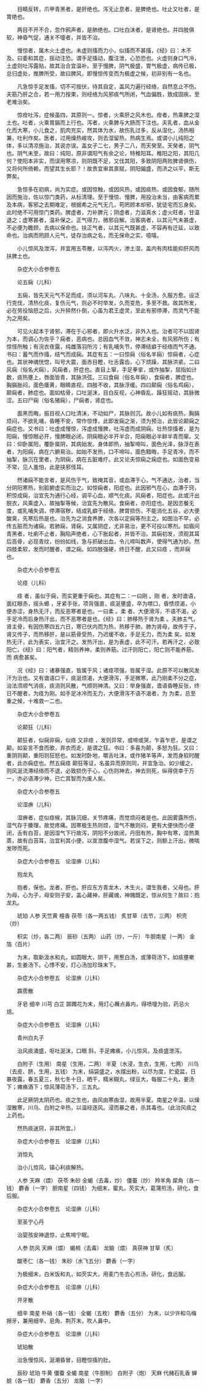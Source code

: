<!-- { "loadSidebar": true } -->
　　目睛反转，爪甲青黑者，是肝绝也。泻无止息者，是脾绝也。吐止又吐者，是胃绝也。

　　两目不开不合，忽作鸦声者，是肺绝也。口吐白沫者，是肾绝也。并四肢俱软，神昏气促，通关不嚏者，并皆不治。

　　慢惊者，属木火土虚也。未虚则搐而力小，似搐而不甚搐，《经》曰：木不及。曰委和其症，摇动注恐。谓手足搐动，腹注泄，心恐恐也。火虚则身口气冷，土虚则吐泻露贴，故其治合宜温补。至于慢脾，阴气极盛，胃气极虚，病传已极，总归虚处，推脾所受，故曰脾风，即慢惊传变而为极虚之候，初非别有一名也。

　　凡急惊手足发搐，切不可按伏，待其自定，盖风力遍行经络，自然息止不伤。夫筋乃肝之合，若一用力按束，则经络为风邪痰气所闭，气血偏胜，致成固疾，至老难治矣。

　　惊疳吐泻，症候虽四，其原则一。惊者，火乘肝之风木也。疳者，热乘脾之湿土也。吐者，火乘胃膈而上行也。泻者，火乘脾与大肠而下注也。夫乳者，血从金化而大寒，小儿食之，肌肉充实，然其体为水，故伤乳过多，反从湿化，汤热相兼，吐利作矣。医者，过用燥热峻攻，则去湿留热，热病生焉。或谓小儿纯阳之体，多以清凉施治，其说亦误。盖女子二七，男子二八，而天癸至。天癸者，阴气也。阴气未至，故曰：纯阳，原非谓阳气有余之论，特稚阳耳。稚阳之阳，其阳几何？使阳本非实，而误用寒凉，则阴既不足，又伐其阳，多致阴阳两败脾肾俱伤，又将何所倚赖，而望其生长耶？！故贵宜审其禀赋，阴阳偏盛，而济之以平，斯无弊矣。

　　急惊多在初病，尚为实症。或因惊触，或因风热，或因痰热，或因食郁，随所因而施治，佐以惊门类药，从标清理。至于慢惊、慢脾，用投治未当，由客病而累及本病，客邪之去期难定，根据希之元气无几，苟罔顾本却邪，犹徒宅而忘身矣。此时绝不可用惊门类药。脾虚者，力补脾元；阴虚者，力滋真水；虚火旺者，甘温退之；虚寒甚者，温补保之。正气得力，微邪自解。治客病者，以其元气未甚虚，不必便为瞻顾，去病以保命也。扶正气者，以其元气既甚虚，不容再有迁延，以致命也。治病而罔顾人元气，徒存治病之名，而无保命之实，噫嘻。

　　小儿惊风及泄泻，并宜用五苓散，以泻丙火，渗土湿，盖内有肉桂能抑肝风而扶脾土也。

　　杂症大小合参卷五

　　论五痫（儿科）

　　五痫，皆先天元气不足而成，须以河车丸、八味丸、十全汤，久服方愈。设泛行克伐，清热化痰，复伤元气，则必不时举发，久而变危，多至不救。故其所发，必在劳役恼怒之后，火升猝然仆倒，心虽为君王虚灵，至此有邪停滞，而灵气不能为之用矣。

　　可见火起本于肾邪，滞在于心邪者，即火升水泛，非外入也。治者可不以固肾为本，而调心为佐乎？痫者，恶病也。总因血气不敛，神志未全，有风邪所伤；有惊怪所触；有浣衣夜露，纯雌落羽所污；有乳哺失节，停滞结癖于经络而气不通。书曰：蓄气而作搐，结气而成痫。其症有五：一曰惊痫（俗名羊痫）惊痫者，心症也。其状神魂恍惚，叫号大震，面赤目瞪，吐舌露齿，心下烦躁，其脉洪紧。二曰风痫（俗名犬痫），风痫者，肝症也。直目上窜，手足拳挛，或作抽掣，屈指如计数，痰热壅上，唇面皆青，其脉洪弦。三曰食痫（俗名年痫），食痫者，脾症也。胸膈胀闷，面色痿黄，眼睛直视，四肢不收，其脉浮缓。四曰颠痫（俗名鸡痫），颠痫者，肺症也。面如枯骨，口吐涎沫，目白反视，心神昏乱、躁狂摇动，其脉微涩。五曰尸痫（俗名猪痫），尸痫者，肾症也。

　　面黑而晦，振目视人口吐清沫，不动如尸，其脉则沉。故小儿如有痰热，胸膈烦闷，不欲乳哺，昏睡不安，常作惊悸，此即发痫之渐，须为预治，此皆论颠痫之痫症也。又书曰：吐虚成慢惊，泻虚成慢脾，吐泻虚而成阴痫。壮热惊搐者，是为阳痫，慢惊眼必开，慢脾眼必闭，阴痫眼必半开半合，阳痫眼必半鲜半青而窜。又曰：仰卧属阳，覆卧属阴，其病始发。身体即热，抽掣啼叫，面色光泽，脉浮在表者，为阳痫，病在六腑易治。如始不发热，口不啼叫，面色黯晦，手足青冷，而不抽掣，脉沉在里者，为阴痫，病在五脏难疗。此又论夫惊痫之痫症也。如面色变易不常，见人羞怕，此是挟邪怪耳。

　　然诸痫不能言者，是风伤于气，致掩其音，或血滞于心，气不通达，治者，当分阴阳寒热，别脏腑虚实而治之。如惊痫者，阳症也。此因邪气在心，血滞于窍，积惊成痫，治宜先为通行心经，调平心血，顺气化痰。风痫者，阳症也。此或汗出脱衣，风乘虚入，故抽掣等候，治宜先为散风。食痫者，亦阳症也。是因恣餐无度，或乳哺失调，停滞宿秽，结成乳癖于经络，脾胃损伤，不能消化五谷，必大便酸臭，先寒后热是也。治先为之消食养脾，次各以定痫等剂主之。如图治不早，必传五脏而为诸痫。若肺痫，肾痫，又属阴症，尤非易治，更不可投以寒剂。如眉间青黑者，吐痢不止者，胸陷声绝者，心下胀起者，并皆不治。其痫初发，须观其耳后高骨，必现青纹，纷纷如线，急与抓破出血，令儿啼叫数声，使得气通为妙。然四肢柔软，发而时醒者，谓之痫。如四肢强硬，终日不醒，此又曰痉 ，而非痫也。

　　杂症大小合参卷五

　　论痉（儿科）

　　痉 者，虽似于痫，而实更重于痫也。其症有二：一曰刚 。刚 者，发时谵语，面红眼赤，摇头螈 ，牙紧手张，项背强直，痰涎壅盛，卒为噤口，昏愦烦渴，小便赤涩，身热无汗，而反恶寒者是也。一曰柔 。柔 者、大便滑泻，不语不渴，必手足冷而后身热汗出，而不恶寒者是也。《经》曰：肺移热于肾为柔 。夫肺主气，肾主骨，有因伤寒四五六日，寒已伏内而为热，热移于肺，肺为肾母，故传于子，肾又传子，而热移肝，是以筋骨受热，乃迟缓不收，手足无力，而为柔 矣。如发热无汗，此为表实，治宜汗之。发热汗出，是为表虚，此不可汗。若再汗之，必致阳亡。《经》曰：阳气者，精则养神，柔则养筋。过汗则阳亡，阳亡则不能养筋，而 病愈甚矣。

　　况《经》曰：诸暴强直，皆属于风；诸痉项强，皆属于湿。此原不可以散风发汗为治也。又有谵语口干，痰涎烦渴，大便滑泻，手足微寒，此乃刚柔不分之症，治法须顺气消痰，痰消则风散，气顺则神清。又曰：举身强直，谵语昏睡反张，终日不醒者，为痉为刚。如手足冰冷而无力，大便滑泻不语不渴者，为 为柔，总至重之候，十难救一二也。

　　杂症大小合参卷五

　　论颠狂（儿科）

　　颠狂者，似痫非痫，似痉 又非痉 ，发则异常，或啼或哭，乍喜乍悲，是谓之颠。如妄言不食而歌，弃衣而走，是谓之狂。书曰：多喜为颠，多怒为狂。又曰：重阴则颠，重阳则狂怒也。如发时卧地，嚼舌吐沫，或作猪羊等声，发而身软时醒者，此亦痫症也。然五痫痉 颠狂等证，名虽异而原则同，并宜急治。如少缓之，则风涎流滞经络而不退，必致损伤于心，心伤则神去，神去则死，纵得侥幸于万一，亦必语滞少神，已亡其智而为废人矣。

　　杂症大小合参卷五

　　论湿痹（儿科）

　　湿痹者，症似痉候，其脉沉细，关节疼痛，而觉烦闷者是也。此因雾露所伤，湿气存于腠理，故觉疼痛。因寒极生热则烦，湿气不散则闷，更有大便快而小便闭，舌有白苔，是因湿气下行故泻，阴阳不分故闭，丹田有热，胸中有寒，湿热熏蒸，故有白苔耳，治宜利其小便，以宣泄腹中湿气。若误下之，则额上汗出，微喘发哕而死。

　　杂症大小合参卷五　论湿痹（儿科）

　　抱龙丸

　　抱者，保也。龙者，肝也。肝应东方青龙木，木生火，谓生我者，父母也。肝为母，心为子，母安则子安，盖心藏神，肝藏魂，神魄既定，惊从何生？故曰：抱龙丸。

　　琥珀 人参 天竺黄 檀香 茯苓（各一两五钱） 炙甘草（去节，三两） 枳壳（炒）

　　枳实（炒，各二两） 辰砂（五两） 山药（炒，一斤） 牛胆南星（一两） 金箔（百片）

　　为末，取新汲水和丸，如圆眼大，阴干，用葱白汤，或薄荷汤下。如痰壅嗽甚，生姜汤下。心悸不安，灯心汤加珍珠末下。

　　杂症大小合参卷五　论湿痹（儿科）

　　霹雳散

　　牙皂 细辛 川芎 白芷 踯躅花为末，用灯心蘸点鼻内，得喷嚏为验，药忌火焙。

　　杂症大小合参卷五　论湿痹（儿科）

　　青州白丸子

　　治风痰涌盛，呕吐涎沫，口眼 斜，手足瘫痪，小儿惊风，及痰盛泄泻。

　　白附子（生用） 南星（生用，二两） 半夏（水浸，生衣，生用，七两） 川乌（去皮、脐，生用，五钱） 为末，绢袋盛之，水摆出粉，以尽为度，贮瓷盆，日暴夜露，春五夏三，秋七冬十日，晒干，糯米糊丸，绿豆大，每服二十丸，姜汤下；瘫痪酒下；惊风薄荷汤下，三五丸。

　　此足厥阴太阴药也。痰之生也，由风由寒由湿，故用半夏。南星之辛温，以燥湿散寒，川乌、白附之辛热，以温经逐风。浸而暴之者，杀其毒也。（此治风痰之上药也。

　　然热痰迷窍，非其所宜。）

　　杂症大小合参卷五　论湿痹（儿科）

　　消惊丸

　　治小儿惊风，镇心利痰解热。

　　人参 天麻（煨） 茯苓 朱砂 全蝎（去毒，炒） 僵蚕（炒） 羚羊角 犀角（各一钱） 麝香（一字） 胆南星（四钱） 为细末，蜜丸，芡实大，葛蒲煎汤，研化，食后服。

　　杂症大小合参卷五　论湿痹（儿科）

　　至圣宁心丹

　　治婴孩安神退惊，止焦啼宁眠。

　　人参 防风 天麻（煨） 蝎梢（去毒） 龙脑（煨） 真茯神 甘草（炙）

　　酸枣仁（各一钱） 朱砂（水飞五分） 麝香（一字）

　　为极细末，白米饭和丸，如芡实大，用麦门冬去心煎汤，研化，食远服。

　　杂症大小合参卷五　论湿痹（儿科）

　　开牙散

　　细辛 南星 朴硝（各一钱） 全蝎（五枚） 麝香（五分） 为末，以少许和乌梅擦牙，兼用细辛、皂角、荆芥末，吹人鼻中。

　　杂症大小合参卷五　论湿痹（儿科）

　　琥珀散

　　治急慢惊风，涎潮昏冒，目瞪惊搐钓肚。

　　辰砂 琥珀 牛黄 僵蚕 全蝎 南星（牛胆制） 白附子（炮） 天麻 代赭石乳香 蝉蜕（各一钱） 麝香（五分） 龙脑（一字）


